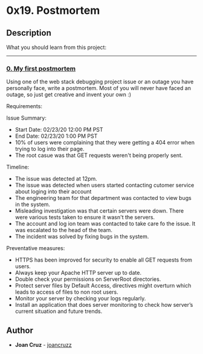 # 0x19. Postmortem

## Description
What you should learn from this project:

---

### [0. My first postmortem](./README.md)
Using one of the web stack debugging project issue or an outage you have personally face, write a postmortem. Most of you will never have faced an outage, so just get creative and invent your own :)

Requirements:

Issue Summary:
* Start Date: 02/23/20 12:00 PM PST
* End Date: 02/23/20 1:00 PM PST
* 10% of users were complaining that they were getting a 404 error when trying to log into their page.
* The root casue was that GET requests weren't being properly sent.

Timeline:
* The issue was detected at 12pm.
* The issue was detected when users started contacting cutomer service about loging into their account
* The engineering team for that department was contacted to view bugs in the system.
* Misleading investigation was that certain servers were down. There were various tests taken to ensure it wasn't the servers.
* The account and log ion team was contacted to take care fo the issue. It was escalated to the head of the team.
* The incident was solved by fixing bugs in the system.

Preventative measures:
* HTTPS has been improved for security to enable all GET requests from users.
* Always keep your Apache HTTP server up to date.
* Double check your permissions on ServerRoot directories.
* Protect server files by Default Access, directives might overturn which leads to access of files to non root users.
* Monitor your server by checking your logs regularly.
* Install an application that does server monitoring to check how server’s current situation and future trends.


## Author
* **Joan Cruz** - [joancruzz](https://github.com/joancruzz)
